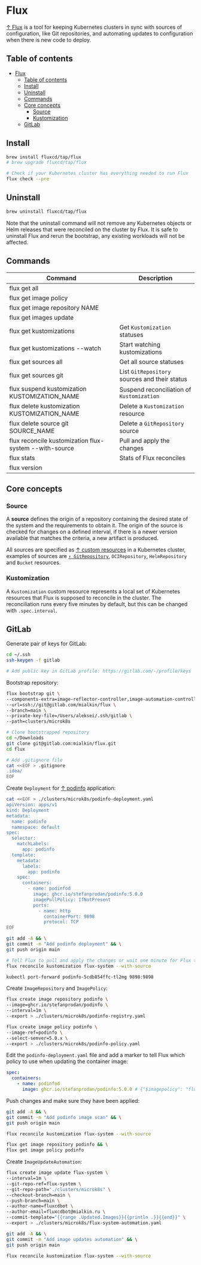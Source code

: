 # Flux

[↑ Flux](https://fluxcd.io/flux) is a tool for keeping Kubernetes clusters in sync with sources of configuration, like Git repositories, and automating updates to configuration when there is new code to deploy.

## Table of contents

- [Flux](#flux)
  - [Table of contents](#table-of-contents)
  - [Install](#install)
  - [Uninstall](#uninstall)
  - [Commands](#commands)
  - [Core concepts](#core-concepts)
    - [Source](#source)
    - [Kustomization](#kustomization)
  - [GitLab](#gitlab)

## Install

```bash
brew install fluxcd/tap/flux
# brew upgrade fluxcd/tap/flux

# Check if your Kubernetes cluster has everything needed to run Flux
flux check --pre
```

## Uninstall

```bash
brew uninstall fluxcd/tap/flux
```

Note that the uninstall command will not remove any Kubernetes objects or Helm releases that were reconciled on the cluster by Flux. It is safe to uninstall Flux and rerun the bootstrap, any existing workloads will not be affected.

## Commands

| Command                                                | Description                                   |
| ------------------------------------------------------ | --------------------------------------------- |
| flux get all                                           |                                               |
| flux get image policy                                  |                                               |
| flux get image repository NAME                         |                                               |
| flux get images update                                 |                                               |
| flux get kustomizations                                | Get `Kustomization` statuses                  |
| flux get kustomizations --watch                        | Start watching kustomizations                 |
| flux get sources all                                   | Get all source statuses                       |
| flux get sources git                                   | List `GitRepository` sources and their status |
| flux suspend kustomization KUSTOMIZATION_NAME          | Suspend reconciliation of `Kustomization`     |
| flux delete kustomization KUSTOMIZATION_NAME           | Delete a `Kustomization` resource             |
| flux delete source git SOURCE_NAME                     | Delete a `GitRepository` source               |
| flux reconcile kustomization flux-system --with-source | Pull and apply the changes                    |
| flux stats                                             | Stats of Flux reconciles                      |
| flux version                                           |                                               |

## Core concepts

### Source

A **source** defines the origin of a repository containing the desired state of the system and the requirements to obtain it. The origin of the source is checked for changes on a defined interval, if there is a newer version available that matches the criteria, a new artifact is produced.

All sources are specified as [↑ custom resources](https://kubernetes.io/docs/concepts/extend-kubernetes/api-extension/custom-resources/) in a Kubernetes cluster, examples of sources are [`↑ GitRepository`](https://fluxcd.io/flux/components/source/gitrepositories), `OCIRepository`, `HelmRepository` and `Bucket` resources.

### Kustomization

A `Kustomization` custom resource represents a local set of Kubernetes resources that Flux is supposed to reconcile in the cluster. The reconciliation runs every five minutes by default, but this can be changed with `.spec.interval`.

## GitLab

Generate pair of keys for GitLab:

```bash
cd ~/.ssh
ssh-keygen -f gitlab

# Add public key in GitLab profile: https://gitlab.com/-/profile/keys
```

Bootstrap repository:

```bash
flux bootstrap git \
--components-extra=image-reflector-controller,image-automation-controller \
--url=ssh://git@gitlab.com/mialkin/flux \
--branch=main \
--private-key-file=/Users/aleksei/.ssh/gitlab \
--path=clusters/microk8s

# Clone bootstrapped repository
cd ~/Downloads
git clone git@gitlab.com:mialkin/flux.git
cd flux

# Add .gitignore file
cat <<EOF > .gitignore
.idea/
EOF
```

Create `Deployment` for [↑ podinfo](https://github.com/stefanprodan/podinfo) application:

```bash
cat <<EOF > ./clusters/microk8s/podinfo-deployment.yaml
apiVersion: apps/v1
kind: Deployment
metadata:
  name: podinfo
  namespace: default
spec:
  selector:
    matchLabels:
      app: podinfo
  template:
    metadata:
      labels:
        app: podinfo
    spec:
      containers:
        - name: podinfod
          image: ghcr.io/stefanprodan/podinfo:5.0.0
          imagePullPolicy: IfNotPresent
          ports:
            - name: http
              containerPort: 9898
              protocol: TCP
EOF

git add -A && \
git commit -m "Add podinfo deployment" && \
git push origin main

# Tell Flux to pull and apply the changes or wait one minute for Flux to detect the changes on its own:
flux reconcile kustomization flux-system --with-source

kubectl port-forward podinfo-5cdb854ffc-tl2mg 9898:9898
```

Create `ImageRepository` and `ImagePolicy`:

```bash
flux create image repository podinfo \
--image=ghcr.io/stefanprodan/podinfo \
--interval=1m \
--export > ./clusters/microk8s/podinfo-registry.yaml

flux create image policy podinfo \
--image-ref=podinfo \
--select-semver=5.0.x \
--export > ./clusters/microk8s/podinfo-policy.yaml
```

Edit the `podinfo-deployment.yaml` file and add a marker to tell Flux which policy to use when updating the container image:

```yaml
spec:
  containers:
    - name: podinfod
      image: ghcr.io/stefanprodan/podinfo:5.0.0 # {"$imagepolicy": "flux-system:podinfo"}
```

Push changes and make sure they have been applied:

```bash
git add -A && \
git commit -m "Add podinfo image scan" && \
git push origin main

flux reconcile kustomization flux-system --with-source

flux get image repository podinfo && \
flux get image policy podinfo
```

Create `ImageUpdateAutomation`:

```bash
flux create image update flux-system \
--interval=1m \
--git-repo-ref=flux-system \
--git-repo-path="./clusters/microk8s" \
--checkout-branch=main \
--push-branch=main \
--author-name=fluxcdbot \
--author-email=fluxcdbot@mialkin.ru \
--commit-template="{{range .Updated.Images}}{{println .}}{{end}}" \
--export > ./clusters/microk8s/flux-system-automation.yaml

git add -A && \
git commit -m "Add image updates automation" && \
git push origin main

flux reconcile kustomization flux-system --with-source
```

